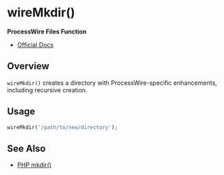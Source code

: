 # wireMkdir()

**ProcessWire Files Function**

- [Official Docs](https://processwire.com/api/ref/wiremkdir/)

## Overview

`wireMkdir()` creates a directory with ProcessWire-specific enhancements, including recursive creation.

## Usage

```php
wireMkdir('/path/to/new/directory');
```

## See Also
- [PHP mkdir()](https://www.php.net/manual/en/function.mkdir.php)
